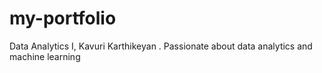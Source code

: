 # my-portfolio
Data Analytics
I, Kavuri Karthikeyan . Passionate about data analytics and machine learning

